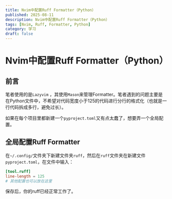 ```yaml
---
title: Nvim中配置Ruff Formatter（Python）
published: 2025-08-11
description: Nvim中配置Ruff Formatter（Python）
tags: [Nvim, Ruff, Formatter, Python]
category: 学习
draft: false
---
```


# Nvim中配置Ruff Formatter（Python）

## 前言

笔者使用的是`Lazyvim` ，其使用`Mason`来管理Formatter。笔者遇到的问题主要是在Python文件中，不希望对代码宽度小于125的代码进行分行的格式化（也就是一行代码拆成多行，避免过长）。

如果在每个项目里都新建一个`pyproject.toml`又有点太蠢了，想要弄一个全局配置。

## 全局配置Ruff Formatter

在`~/.config/`文件夹下新建文件夹`ruff`，然后在`ruff`文件夹在新建文件`pyproject.toml`，在文件中输入：

```toml
[tool.ruff]
line-length = 125
# 其他配置也可以放在这里
```

保存后，你的ruff已经正常工作了。
